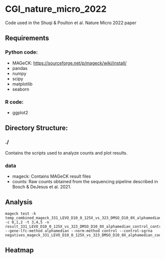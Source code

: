 # CGI_nature_micro_2022
Code used in the Shuqi &amp; Poulton et al. Nature Micro 2022 paper



## Requirements


### Python code:

 - MAGeCK:  https://sourceforge.net/p/mageck/wiki/install/
 - pandas
 - numpy
 - scipy
 - matplotlib
 - seaborn


### R code:

 - ggplot2



## Directory Structure:


### ./ 

Contains the scripts used to analyze counts and plot results.


### data


 - mageck:   Contains MAGeCK result files
 - counts:   Raw counts obtained from the sequencing pipeline described in Bosch &amp; DeJesus et al. 2021.


## Analysis

    mageck test -k temp_combined_mageck_331_LEVO_D10_0_125X_vs_323_DMSO_D10_0X_alphamedian_control_control_lod100.txt -c 0,1,2 -t 3,4,5 -n result_331_LEVO_D10_0_125X_vs_323_DMSO_D10_0X_alphamedian_control_control_lod100.mageck --gene-lfc-method alphamedian --norm-method control --control-sgrna negatives_mageck_331_LEVO_D10_0_125X_vs_323_DMSO_D10_0X_alphamedian_control_control_lod100.txt


## Heatmap



